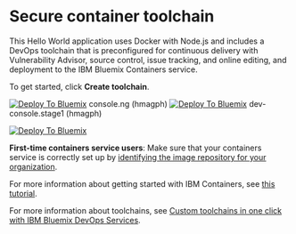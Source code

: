 # Secure container toolchain

This Hello World application uses Docker with Node.js and includes a DevOps toolchain that is preconfigured for continuous delivery with Vulnerability Advisor, source control, issue tracking, and online editing, and deployment to the IBM Bluemix Containers service.

To get started, click **Create toolchain**.

[![Deploy To Bluemix](https://console.ng.bluemix.net/devops/graphics/create_toolchain_button.png)](https://console.ng.bluemix.net/devops/setup/deploy/?repository=https%3A//github.com/hmagph/secure-kube-toolchain) console.ng (hmagph)
[![Deploy To Bluemix](https://console.ng.bluemix.net/devops/graphics/create_toolchain_button.png)](https://dev-console.stage1.ng.bluemix.net/devops/setup/deploy/?repository=https%3A//github.com/hmagph/secure-kube-toolchain) dev-console.stage1 (hmagph)

[![Deploy To Bluemix](https://console.ng.bluemix.net/devops/graphics/create_toolchain_button.png)](https://console.ng.bluemix.net/devops/setup/deploy/?repository=https%3A//github.com/open-toolchain/secure-container-toolchain)

**First-time containers service users**: Make sure that your containers service is correctly set up by [identifying the image repository for your organization](https://console.ng.bluemix.net/docs/containers/container_creating_ov.html#container_namespace). 

For more information about getting started with IBM Containers, see [this tutorial](https://console.ng.bluemix.net/docs/containers/container_gettingstarted_tutorial_lesson1.html#container_gettingstarted_tutorial_lesson_1).

For more information about toolchains, see [Custom toolchains in one click with IBM Bluemix DevOps Services](https://developer.ibm.com/devops-services/2016/06/16/open-toolchain-with-ibm-bluemix-devops-services/).
